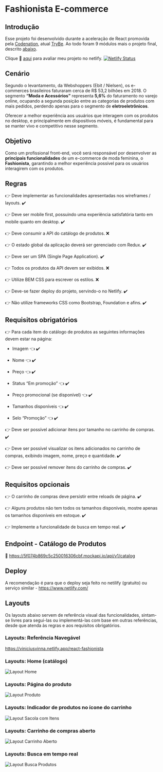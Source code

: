 # Fashionista E-commerce

## Introdução

Esse projeto foi desenvolvido durante a aceleração de React promovida pela [Codenation](https://www.codenation.dev/), atual [TryBe](https://www.betrybe.com/). Ao todo foram 9 módulos mais o projeto final, descrito [abaixo](#Cenário). 

Clique :link: [aqui](https://codenation-react.netlify.app/) para avaliar meu projeto no netlify. 
[![Netlify Status](https://api.netlify.com/api/v1/badges/25a5102a-9267-421d-b01e-6cbcb4c023be/deploy-status)](https://app.netlify.com/sites/codenation-react/deploys)


 

## Cenário

Segundo o levantamento, da Webshoppers (Ebit / Nielsen), os e-commerces brasileiros faturaram cerca de R$ 53,2 bilhões em 2018. O segmento **“Moda e Acessórios”** representa **5,6%** do faturamento no varejo online, ocupando a segunda posição entre as categorias de produtos com mais pedidos, perdendo apenas para o segmento de **eletroeletrônicos**.

Oferecer a melhor experiência aos usuários que interagem com os produtos no desktop, e principalmente em dispositivos móveis, é fundamental para se manter vivo e competitivo nesse segmento.

## Objetivo

Como um profissional front-end, você será responsável por desenvolver as **principais funcionalidades** de um e-commerce de moda feminina, o **Fashionista**, garantindo a melhor experiência possível para os usuários interagirem com os produtos.

## Regras

  
:point_right: Deve implementar as funcionalidades apresentadas nos wireframes / layouts. :heavy_check_mark:

:point_right: Deve ser mobile first, possuindo uma experiência satisfatória tanto em mobile quanto em desktop. :heavy_check_mark:

:point_right: Deve consumir a API do catálogo de produtos. :x:

:point_right: O estado global da aplicação deverá ser gerenciado com Redux. :heavy_check_mark:

:point_right: Deve ser um SPA (Single Page Application). :heavy_check_mark:

:point_right: Todos os produtos da API devem ser exibidos. :x:

:point_right: Utilize BEM CSS para escrever os estilos. :x:

:point_right: Deve-se fazer deploy do projeto, servindo-o no Netlify. :heavy_check_mark:

:point_right: Não utilize frameworks CSS como Bootstrap, Foundation e afins. :heavy_check_mark:


## Requisitos obrigatórios

:point_right: Para cada item do catálogo de produtos as seguintes informações devem estar na página:


  * Imagem :point_left:  :heavy_check_mark:
  
  * Nome :point_left: :heavy_check_mark:
  
  * Preço :point_left: :heavy_check_mark:
  
  * Status “Em promoção” :point_left: :heavy_check_mark:
  
  * Preço promocional (se disponível) :point_left: :heavy_check_mark:
  
  * Tamanhos disponíveis :point_left: :heavy_check_mark:
  
  * Selo “Promoção” :point_left: :heavy_check_mark:
  
:point_right: Deve ser possível adicionar itens por tamanho no carrinho de compras. :heavy_check_mark:

:point_right: Deve ser possível visualizar os itens adicionados no carrinho de compras, exibindo imagem, nome, preço e quantidade. :heavy_check_mark:

:point_right: Deve ser possível remover itens do carrinho de compras. :heavy_check_mark:

## Requisitos opcionais

:point_right: O carrinho de compras deve persistir entre reloads de página. :heavy_check_mark:

:point_right: Alguns produtos não tem todos os tamanhos disponíveis, mostre apenas os tamanhos disponíveis em estoque. :heavy_check_mark:

:point_right: Implemente a funcionalidade de busca em tempo real. :heavy_check_mark:

## Endpoint - Catálogo de Produtos

:link: https://5f074b869c5c250016306cbf.mockapi.io/api/v1/catalog

## Deploy

A recomendação é para que o deploy seja feito no netilify (gratuito) ou serviço similar - https://www.netlify.com/

## Layouts

Os layouts abaixo servem de referência visual das funcionalidades, sintam-se livres para segui-las ou implementá-las com base em outras referências, desde que atenda às regras e aos requisitos obrigatórios.

### Layouts: Referência Navegável

https://viniciusvinna.netlify.app/react-fashionista

### Layouts: Home (catálogo)

![Layout Home](fashionista-e-commerce/assets/1.png)

### Layouts: Página do produto

![Layout Produto](fashionista-e-commerce/assets/2.png)

### Layouts: Indicador de produtos no ícone do carrinho

![Layout Sacola com Itens](fashionista-e-commerce/assets/3.png)

### Layouts: Carrinho de compras aberto

![Layout Carrinho Aberto](fashionista-e-commerce/assets/4.png)

### Layouts: Busca em tempo real

![Layout Busca Produtos](fashionista-e-commerce/assets/5.png)
